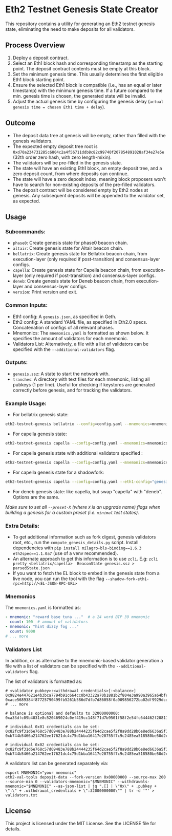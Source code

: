 # Eth2 Testnet Genesis State Creator

This repository contains a utility for generating an Eth2 testnet genesis state, eliminating the need to make deposits for all validators.

## Process Overview

1. Deploy a deposit contract.
2. Select an Eth1 block hash and corresponding timestamp as the starting point. The deposit contract contents must be empty at this block.
3. Set the minimum genesis time. This usually determines the first eligible Eth1 block starting point.
4. Ensure the selected Eth1 block is compatible (i.e., has an equal or later timestamp) with the minimum genesis time. If a future compared to the min. genesis time is chosen, the generated state will be invalid.
6. Adjust the actual genesis time by configuring the genesis delay (`actual genesis time = chosen Eth1 time + delay`).

## Outcome

- The deposit data tree at genesis will be empty, rather than filled with the genesis validators.
- The expected empty deposit tree root is `0xd70a234731285c6804c2a4f56711ddb8c82c99740f207854891028af34e27e5e` (32th order zero hash, with zero length-mixin).
- The validators will be pre-filled in the genesis state.
- The state will have an existing Eth1 block, an empty deposit tree, and a zero deposit count, from where deposits can continue.
- The state will have a zero deposit index, meaning block proposers won't have to search for non-existing deposits of the pre-filled validators.
- The deposit contract will be considered empty by Eth2 nodes at genesis. Any subsequent deposits will be appended to the validator set, as expected.

## Usage

### Subcommands:

- `phase0`: Create genesis state for phase0 beacon chain.
- `altair`: Create genesis state for Altair beacon chain.
- `bellatrix`: Create genesis state for Bellatrix beacon chain, from execution-layer (only required if post-transition) and consensus-layer configs.
- `capella`: Create genesis state for Capella beacon chain, from execution-layer (only required if post-transition) and consensus-layer configs.
- `deneb`: Create genesis state for Deneb beacon chain, from execution-layer and consensus-layer configs.
- `version`: Print version and exit.

### Common Inputs:

- Eth1 config: A `genesis.json`, as specified in Geth.
- Eth2 config: A standard YAML file, as specified in Eth2.0 specs. Concatenation of configs of all relevant phases.
- Mnemonics: The `mnemonics.yaml` is formatted as shown below. It specifies the amount of validators for each mnemonic.
- Validators List: Alternatively, a file with a list of validators can be specified with the `--additional-validators` flag.

### Outputs:

- `genesis.ssz`: A state to start the network with.
- `tranches`: A directory with text files for each mnemonic, listing all pubkeys (1 per line). Useful for checking if keystores are generated correctly before genesis, and for tracking the validators.

### Example Usage:
- For bellatrix genesis state:
```bash
eth2-testnet-genesis bellatrix --config=config.yaml --mnemonics=mnemonics.yaml --eth1-config=genesis.json
```
- For capella genesis state:
```bash
eth2-testnet-genesis capella --config=config.yaml --mnemonics=mnemonics.yaml --eth1-config=genesis.json
```
- For capella genesis state with additional validators specified :
```bash
eth2-testnet-genesis capella --config=config.yaml --mnemonics=mnemonics.yaml --eth1-config=genesis.json --validators ./validators.yaml
```
- For capella genesis state for a shadowfork:
```bash
eth2-testnet-genesis capella --config=config.yaml --eth1-config="genesis.json" --mnemonics=mnemonics.yaml --shadow-fork-eth1-rpc=http://localhost:8545
```
- For deneb genesis state: like capella, but swap "capella" with "deneb". Options are the same.

*Make sure to set all `--preset-X` (where `X` is an upgrade name) flags when building a genesis for a custom preset (i.e. `minimal` test states).*

### Extra Details:

- To get additional information such as fork digest, genesis validators root, etc., run the `compute_genesis_details.py` script. Install dependencies with `pip install milagro-bls-binding==1.6.3 eth2spec==1.1.0a7` (use of a venv recommended).
- An alternate approach to get this information is to use `zcli`. E.g: `zcli pretty <bellatrix/capella>  BeaconState genesis.ssz > parsedState.json`
- If you want to fetch the EL block to embed in the genesis state from a live node, you can run the tool with the flag `--shadow-fork-eth1-rpc=http://<EL-JSON-RPC-URL>`

### Mnemonics

The `mnemonics.yaml` is formatted as:

```yaml
- mnemonic: "reward base tuna ..."  # a 24 word BIP 39 mnemonic
  count: 100  # amount of validators
- mnemonic: "hint dizzy fog ..."
  count: 9000
# ... more
```

### Validators List

In addition, or as alternative to the mnemonic-based validator generation a file with a list of validators can be specified with the `--additional-validators` flag.

The list of validators is formatted as:

```text
# <validator pubkey>:<withdrawal credentials>[:<balance>]
0x9824e447621e4b3bca7794b91c664cc0b43322a70b1881b2f804e3a990a3965a64bfe7f098cb4c0396cd0c89218de0b4:001547805ff0547da9e51a7463a6a0c603eeda01dd930f7016185f0642b9ecaf:32000000000
0xace5689384f87725790499fb5261b586d7dfb7d86058f0a909856272ba02df9929dcdb4b1ea529b02b948b3a1dca4d57:008aa7b9c37bf27e7c49a3185a3e721c7a02c94da7a0b6ad5f88f1b0477d3b88:32000000000
# ... more

# balance is optional and defaults to 32000000000:
0xa33dfc09b4031e8c520469024c0ef419cc148f71d7b9501f58f2e54fc644462f208119791e57c5c9b33bf5e47f705060:00b84654c946dc68b353384426a29a3c5d736d9f751c192d5038206e93f79d73

# individual 0x01 credentials can be set:
0x82fc9f31d6e768c57d09483e788b24444235f64d2cae5f2f8a9dd28b6e8ed6636a5f378febc762cfcd9f8ab808286608:010000000000000000000000CcCCccccCCCCcCCCCCCcCcCccCcCCCcCcccccccC
0xb744b5466a214762ee17621dc4c75d1bba16417e20755f7c9c2485ea518580be50d2c87d70cc4ac393158eb34311c9a2:010000000000000000000000000000000000000000000000000000000000dEaD

# individual 0x02 credentials can be set:
0x82fc9f31d6e768c57d09483e788b24444235f64d2cae5f2f8a9dd28b6e8ed6636a5f378febc762cfcd9f8ab808286608:020000000000000000000000CcCCccccCCCCcCCCCCCcCcCccCcCCCcCcccccccC
0xb744b5466a214762ee17621dc4c75d1bba16417e20755f7c9c2485ea518580be50d2c87d70cc4ac393158eb34311c9a2:020000000000000000000000000000000000000000000000000000000000dEaD:100000000000

```

A validators list can be generated separately via:
```
export MNEMONIC="your mnemonic"
eth2-val-tools deposit-data --fork-version 0x00000000 --source-max 200 --source-min 0 --validators-mnemonic="$MNEMONIC" --withdrawals-mnemonic="$MNEMONIC" --as-json-list | jq ".[] | \"0x\" + .pubkey + \":\" + .withdrawal_credentials + \":32000000000\"" | tr -d '"' > validators.txt
```

## License

This project is licensed under the MIT License. See the LICENSE file for details.
